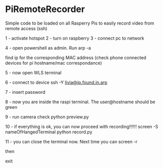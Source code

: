 # PiRemoteRecorder
Simple code to be loaded on all Rasperry Pis to easily record video from remote access (ssh)

1 - activate hotspot
2 - turn on raspberry
3 - connect pc to network

4 - open powershell as admin. Run
arp -a

find ip for the corresponding MAC address (check phone connected devices for pi hostname/mac correspondance)

5 - now open WLS terminal

6 - connect to device
ssh -Y livia@ip.found.in.arp

7 - insert password

8 - now you are inside the raspi terminal. The user@hostname should be green

9 - run camera check
python preview.py

10 - if everything is ok, you can now proceed with recording!!!!!!
screen -S nameOfHangedTerminal
python record.py

11 - you can close the terminal now. Next time you can
screen -r

then

exit
